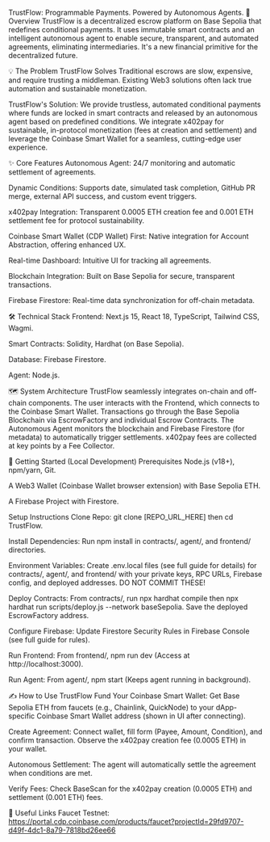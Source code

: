 TrustFlow: Programmable Payments. Powered by Autonomous Agents.
🌟 Overview
TrustFlow is a decentralized escrow platform on Base Sepolia that redefines conditional payments. It uses immutable smart contracts and an intelligent autonomous agent to enable secure, transparent, and automated agreements, eliminating intermediaries. It's a new financial primitive for the decentralized future.

💡 The Problem TrustFlow Solves
Traditional escrows are slow, expensive, and require trusting a middleman. Existing Web3 solutions often lack true automation and sustainable monetization.

TrustFlow's Solution: We provide trustless, automated conditional payments where funds are locked in smart contracts and released by an autonomous agent based on predefined conditions. We integrate x402pay for sustainable, in-protocol monetization (fees at creation and settlement) and leverage the Coinbase Smart Wallet for a seamless, cutting-edge user experience.

✨ Core Features
Autonomous Agent: 24/7 monitoring and automatic settlement of agreements.

Dynamic Conditions: Supports date, simulated task completion, GitHub PR merge, external API success, and custom event triggers.

x402pay Integration: Transparent 0.0005 ETH creation fee and 0.001 ETH settlement fee for protocol sustainability.

Coinbase Smart Wallet (CDP Wallet) First: Native integration for Account Abstraction, offering enhanced UX.

Real-time Dashboard: Intuitive UI for tracking all agreements.

Blockchain Integration: Built on Base Sepolia for secure, transparent transactions.

Firebase Firestore: Real-time data synchronization for off-chain metadata.

🛠️ Technical Stack
Frontend: Next.js 15, React 18, TypeScript, Tailwind CSS, Wagmi.

Smart Contracts: Solidity, Hardhat (on Base Sepolia).

Database: Firebase Firestore.

Agent: Node.js.

🗺️ System Architecture
TrustFlow seamlessly integrates on-chain and off-chain components. The user interacts with the Frontend, which connects to the Coinbase Smart Wallet. Transactions go through the Base Sepolia Blockchain via EscrowFactory and individual Escrow Contracts. The Autonomous Agent monitors the blockchain and Firebase Firestore (for metadata) to automatically trigger settlements. x402pay fees are collected at key points by a Fee Collector.


🚀 Getting Started (Local Development)
Prerequisites
Node.js (v18+), npm/yarn, Git.

A Web3 Wallet (Coinbase Wallet browser extension) with Base Sepolia ETH.

A Firebase Project with Firestore.

Setup Instructions
Clone Repo: git clone [REPO_URL_HERE] then cd TrustFlow.

Install Dependencies: Run npm install in contracts/, agent/, and frontend/ directories.

Environment Variables: Create .env.local files (see full guide for details) for contracts/, agent/, and frontend/ with your private keys, RPC URLs, Firebase config, and deployed addresses. DO NOT COMMIT THESE!

Deploy Contracts: From contracts/, run npx hardhat compile then npx hardhat run scripts/deploy.js --network baseSepolia. Save the deployed EscrowFactory address.

Configure Firebase: Update Firestore Security Rules in Firebase Console (see full guide for rules).

Run Frontend: From frontend/, npm run dev (Access at http://localhost:3000).

Run Agent: From agent/, npm start (Keeps agent running in background).

✍️ How to Use TrustFlow
Fund Your Coinbase Smart Wallet: Get Base Sepolia ETH from faucets (e.g., Chainlink, QuickNode) to your dApp-specific Coinbase Smart Wallet address (shown in UI after connecting).

Create Agreement: Connect wallet, fill form (Payee, Amount, Condition), and confirm transaction. Observe the x402pay creation fee (0.0005 ETH) in your wallet.

Autonomous Settlement: The agent will automatically settle the agreement when conditions are met.

Verify Fees: Check BaseScan for the x402pay creation (0.0005 ETH) and settlement (0.001 ETH) fees.



🔗 Useful Links
Faucet Testnet: https://portal.cdp.coinbase.com/products/faucet?projectId=29fd9707-d49f-4dc1-8a79-7818bd26ee66
